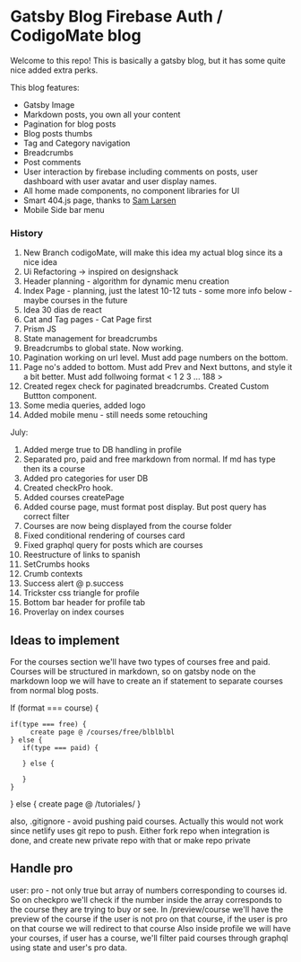 # Gatsby Blog Firebase Auth / CodigoMate blog
Welcome to this repo!
This is basically a gatsby blog, but it has some quite nice added extra perks.

This blog features:

* Gatsby Image
* Markdown posts, you own all your content
* Pagination for blog posts
* Blog posts thumbs
* Tag and Category navigation
* Breadcrumbs
* Post comments
* User interaction by firebase including comments on posts, user dashboard with user avatar and user display names.
* All home made components, no component libraries for UI
* Smart 404.js page, thanks to [Sam Larsen](https://sld.codes/articles/Rethinking-404-Pages)
* Mobile Side bar menu

### History

1. New Branch codigoMate, will make this idea my actual blog since its a nice idea
2. Ui Refactoring -> inspired on designshack
3. Header planning - algorithm for dynamic menu creation
4. Index Page - planning, just the latest 10-12 tuts - some more info below - maybe courses in the future
5. Idea 30 dias de react
6. Cat and Tag pages - Cat Page first
7. Prism JS
8. State management for breadcrumbs
9. Breadcrumbs to global state. Now working.
10. Pagination working on url level. Must add page numbers on the bottom. 
11. Page no's added to bottom. Must add Prev and Next buttons, and style it a bit better. Must add follwoing format < 1 2 3 ... 188 >
12. Created regex check for paginated breadcrumbs. Created Custom Buttton component.
13. Some media queries, added logo
14. Added mobile menu - still needs some retouching


July:
1. Added merge true to DB handling in profile
2. Separated pro, paid and free markdown from normal. If md has type then its a course
3. Added pro categories for user DB
4. Created checkPro hook.
5. Added courses createPage
6. Added course page, must format post display. But post query has correct filter
7. Courses are now being displayed from the course folder 
8. Fixed conditional rendering of courses card
9. Fixed graphql query for posts which are courses
10. Reestructure of links to spanish
11. SetCrumbs hooks
12. Crumb contexts 
13. Success alert @ p.success
14. Trickster css triangle for profile
15. Bottom bar header for profile tab
16. Proverlay on index courses





## Ideas to implement

For the courses section we'll have two types of courses free and paid.
Courses will be structured in markdown, so on gatsby node on the markdown loop we will have to create an if statement to separate courses from normal blog posts.

If (format === course) {

    if(type === free) {
         create page @ /courses/free/blblblbl
    } else {
       if(type === paid) {

       } else {

       }
    }

} else {
    create page @ /tutoriales/
}

also, .gitignore - avoid pushing paid courses. Actually this would not work since netlify uses git repo to push. Either fork repo when integration is done, and create new private repo with that or make repo private


## Handle pro

user: pro - not only true but array of numbers corresponding to courses id.
So on checkpro we'll check if the number inside the array corresponds to the course they are trying to buy or see.
In /preview/course we'll have the preview of the course if the user is not pro on that course, if the user is pro on that course we will redirect to that course
Also inside profile we will have your courses, if user has a course, we'll filter paid courses through graphql using state and user's pro data.
